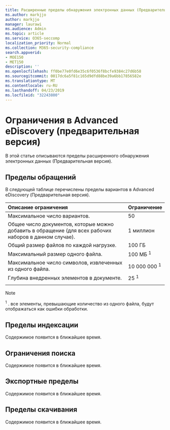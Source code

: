 ```yaml
---
title: Расширенные пределы обнаружения электронных данных (Предварительная версия)
ms.author: markjjo
author: markjjo
manager: laurawi
ms.audience: Admin
ms.topic: article
ms.service: O365-seccomp
localization_priority: Normal
ms.collection: M365-security-compliance
search.appverid:
- MOE150
- MET150
description: ''
ms.openlocfilehash: ff0be77e0fd6e35c6f0536f8bcfe9384c27d6b58
ms.sourcegitcommit: 0017dc6a5f81c165d9dfd88be39a6bb17856582e
ms.translationtype: MT
ms.contentlocale: ru-RU
ms.lasthandoff: 04/23/2019
ms.locfileid: "32243800"
---
```

# <a name="limits-in-advanced-ediscovery-preview"></a>Ограничения в Advanced eDiscovery (предварительная версия)

В этой статье описываются пределы расширенного обнаружения электронных данных (Предварительная версия).

## <a name="case-limits"></a>Пределы обращений

В следующей таблице перечислены пределы вариантов в Advanced eDiscovery (Предварительная версия).

|**Описание ограничения**|**Ограничение**|
  |:-----|:-----|
  |Максимальное число вариантов.  <br/> |50  <br/> |
  |Общее число документов, которые можно добавить в обращение (для всех рабочих наборов в данном случае).  <br/> |1 миллион  <br/> |
  |Общий размер файлов по каждой нагрузке.  <br/> |100 ГБ  <br/> |
  |Максимальный размер одного файла.   <br/> |100 МБ <sup>1</sup> <br/> |
  |Максимальное число символов, извлеченных из одного файла.  <br/> |10 000 000 <sup>1</sup> <br/> |
  |Глубина внедренных элементов в документе.  <br/> |25 <sup>1</sup> <br/> |
|||
 > [!NOTE]
> <sup>1</sup> . все элементы, превышающие количество из одного файла, будут отображаться как ошибки обработки. 

## <a name="indexing-limits"></a>Пределы индексации

Содержимое появится в ближайшее время.

## <a name="search-limits"></a>Ограничения поиска

Содержимое появится в ближайшее время.

## <a name="export-limits"></a>Экспортные пределы

Содержимое появится в ближайшее время.

## <a name="download-limits"></a>Пределы скачивания

Содержимое появится в ближайшее время.

